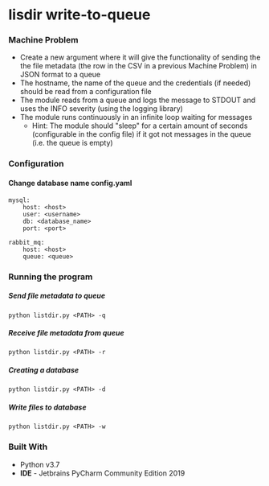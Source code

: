 # lisdir write-to-queue

### Machine Problem

* Create a new argument where it will give the functionality of sending the the file metadata (the row in the CSV in a previous Machine Problem) in JSON format to a queue
* The hostname, the name of the queue and the credentials (if needed) should be read from a configuration file
* The module reads from a queue and logs the message to STDOUT and uses the INFO severity (using the logging library)
* The module runs continuously in an infinite loop waiting for messages
    * Hint: The module should "sleep" for a certain amount of seconds (configurable in the config file) if it got not messages in the queue (i.e. the queue is empty)
    
### Configuration
#### Change database name config.yaml
```
mysql:
    host: <host>
    user: <username>
    db: <database_name>
    port: <port>

rabbit_mq:
    host: <host>
    queue: <queue>

```


### Running the program
##### Send file metadata to queue
```
python listdir.py <PATH> -q
```

##### Receive file metadata from queue
```
python listdir.py <PATH> -r
```

##### Creating a database
```
python listdir.py <PATH> -d
```

##### Write files to database
```
python listdir.py <PATH> -w
```

### Built With
* Python v3.7
* <b>IDE</b> - Jetbrains PyCharm Community Edition 2019
